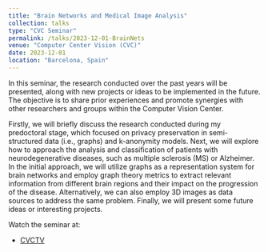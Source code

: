 ```yaml
---
title: "Brain Networks and Medical Image Analysis"
collection: talks
type: "CVC Seminar"
permalink: /talks/2023-12-01-BrainNets
venue: "Computer Center Vision (CVC)"
date: 2023-12-01
location: "Barcelona, Spain"
---
```


In this seminar, the research conducted over the past years will be presented, along with new projects or ideas to be implemented in the future. The objective is to share prior experiences and promote synergies with other researchers and groups within the Computer Vision Center.

Firstly, we will briefly discuss the research conducted during my predoctoral stage, which focused on privacy preservation in semi-structured data (i.e., graphs) and k-anonymity models. Next, we will explore how to approach the analysis and classification of patients with neurodegenerative diseases, such as multiple sclerosis (MS) or Alzheimer. In the initial approach, we will utilize graphs as a representation system for brain networks and employ graph theory metrics to extract relevant information from different brain regions and their impact on the progression of the disease. Alternatively, we can also employ 3D images as data sources to address the same problem. Finally, we will present some future ideas or interesting projects.

Watch the seminar at: 
- [CVCTV](https://www.cvc.uab.es/cvctv/?id=376)